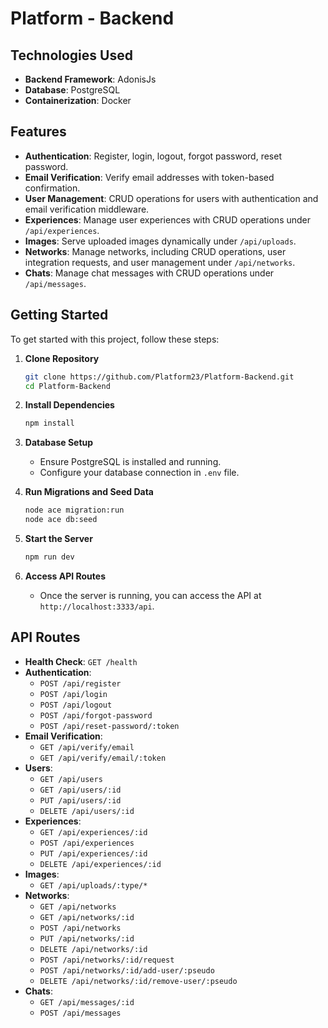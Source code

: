 # Platform - Backend

## Technologies Used

- **Backend Framework**: AdonisJs
- **Database**: PostgreSQL
- **Containerization**: Docker

## Features

- **Authentication**: Register, login, logout, forgot password, reset password.
- **Email Verification**: Verify email addresses with token-based confirmation.
- **User Management**: CRUD operations for users with authentication and email verification middleware.
- **Experiences**: Manage user experiences with CRUD operations under `/api/experiences`.
- **Images**: Serve uploaded images dynamically under `/api/uploads`.
- **Networks**: Manage networks, including CRUD operations, user integration requests, and user management under `/api/networks`.
- **Chats**: Manage chat messages with CRUD operations under `/api/messages`.

## Getting Started

To get started with this project, follow these steps:

1. **Clone Repository**

   ```bash
   git clone https://github.com/Platform23/Platform-Backend.git
   cd Platform-Backend
   ```

2. **Install Dependencies**

   ```bash
   npm install
   ```

3. **Database Setup**

   - Ensure PostgreSQL is installed and running.
   - Configure your database connection in `.env` file.

4. **Run Migrations and Seed Data**

   ```bash
   node ace migration:run
   node ace db:seed
   ```

5. **Start the Server**

   ```bash
   npm run dev
   ```

6. **Access API Routes**
   - Once the server is running, you can access the API at `http://localhost:3333/api`.

## API Routes

- **Health Check**: `GET /health`
- **Authentication**:
  - `POST /api/register`
  - `POST /api/login`
  - `POST /api/logout`
  - `POST /api/forgot-password`
  - `POST /api/reset-password/:token`
- **Email Verification**:
  - `GET /api/verify/email`
  - `GET /api/verify/email/:token`
- **Users**:
  - `GET /api/users`
  - `GET /api/users/:id`
  - `PUT /api/users/:id`
  - `DELETE /api/users/:id`
- **Experiences**:
  - `GET /api/experiences/:id`
  - `POST /api/experiences`
  - `PUT /api/experiences/:id`
  - `DELETE /api/experiences/:id`
- **Images**:
  - `GET /api/uploads/:type/*`
- **Networks**:
  - `GET /api/networks`
  - `GET /api/networks/:id`
  - `POST /api/networks`
  - `PUT /api/networks/:id`
  - `DELETE /api/networks/:id`
  - `POST /api/networks/:id/request`
  - `POST /api/networks/:id/add-user/:pseudo`
  - `DELETE /api/networks/:id/remove-user/:pseudo`
- **Chats**:
  - `GET /api/messages/:id`
  - `POST /api/messages`
